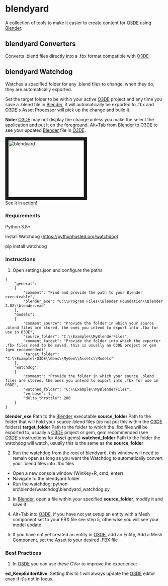 # blendyard

A collection of tools to make it easier to create content for [O3DE](https://github.com/o3de/o3de) using [Blender](https://github.com/blender/blender).

## blendyard Converters

Converts .blend files directly into a .fbx format compatible with [O3DE](https://github.com/o3de/o3de)

## blendyard Watchdog

Watches a specified folder for any .blend files to change, when they do, they are automatically exported.

Set the target folder to be within your active [O3DE](https://github.com/o3de/o3de) project and any time you save a .blend file in [Blender](https://github.com/blender/blender), it will automatically be exported to .fbx and [O3DE](https://github.com/o3de/o3de)'s Asset Processor will pick up the change and build it.

**Note:** [O3DE](https://github.com/o3de/o3de) may not display the change unless you make the select the application and put it on the foreground. Alt+Tab from [Blender](https://github.com/blender/blender) to [O3DE](https://github.com/o3de/o3de) to see your updated [Blender](https://github.com/blender/blender) file in [O3DE](https://github.com/o3de/o3de).

<a href="http://www.youtube.com/watch?feature=player_embedded&v=sfu9E7HPy4s" target="_blank"><img src="http://img.youtube.com/vi/sfu9E7HPy4s/0.jpg" alt="blendyard" width="240" height="180" border="10" /><br/>See it in action!</a>

### Requirements

Python 3.8+

Install Watchdog (https://pythonhosted.org/watchdog)

pip install watchdog

### Instructions

1. Open settings.json and configure the paths

```
{
    "general":
    {
        "comment": "Find and provide the path to your Blender executeable",
        "blender_exe": "C:\\Program Files\\Blender Foundation\\Blender 2.82\\blender.exe"
    },
    "models":
    {
        "comment_source": "Provide the folder in which your source .blend files are stored, the ones you intend to export into .fbx for use in O3DE",
        "source_folder": "C:\\Example\\MyBlenderFiles",
        "comment_target": "Provide the folder into which the exporter .fbx files need to be saved, this is usually an O3DE project or gem (gem recommended)",
        "target_folder": "C:\\Example\\O3DE\\Gems\\MyGem\\Assets\\Models"
    },
    "watchdog":
    {
        "comment": "Provide the folder in which your source .blend files are stored, the ones you intend to export into .fbx for use in O3DE",
        "watched_folder": "C:\\Example\\MyBlenderFiles",
        "verbose": 1,
        "delta_throttle": 200
    }
}
```

**blender_exe** Path to the [Blender](https://github.com/blender/blender) executable
**source_folder** Path to the folder that will hold your source .blend files (do not put this within the [O3DE](https://github.com/o3de/o3de) folders)
**target_folder** Path to the folder to which the .fbx files will be exported to, usually a [O3DE](https://github.com/o3de/o3de) project or gem, gem recommended (see [O3DE](https://github.com/o3de/o3de)'s instructions for Asset gems)
**watched_folder** Path to the folder the watchdog will watch, usually this is the same as the **source_folder**

2. Run the watchdog from the root of blendyard, this window will need to remain open as long as you want the Watchdog to automatically convert your .blend files into .fbx files

- Open a new console window (WinKey+R, cmd, enter)
- Navigate to the blendyard folder
- Run the watchdog:
    python src\blender\watchdog\blendyard_watchdog.py

3. In [Blender](https://github.com/blender/blender), open a file within your specified **source_folder**, modify it and save it

4. Alt+Tab into [O3DE](https://github.com/o3de/o3de), if you have not yet setup an entity with a Mesh component set to your FBX file see step 5, otherwise you will see your model update

5. If you have not yet created an entity in [O3DE](https://github.com/o3de/o3de), add an Entity, Add a Mesh Component, set the Asset to your desired .FBX file

### Best Practices

1. In [O3DE](https://github.com/o3de/o3de) you can use these CVar to improve the experience:

**ed_KeepEditorAlive**: Setting this to 1 will always update the [O3DE](https://github.com/o3de/o3de) editor even if it's not in focus.
